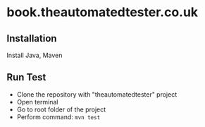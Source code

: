 # book.theautomatedtester.co.uk

## Installation
Install Java, Maven

## Run Test
* Clone the repository with "theautomatedtester" project
* Open terminal
* Go to root folder of the project
* Perform command: ```mvn test```
